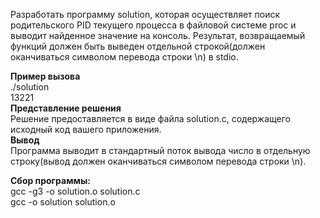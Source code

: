 Разработать программу solution, которая осуществляет поиск родительского PID текущего процесса в файловой системе proc и выводит найденное значение на консоль. Результат, возвращаемый функций должен быть выведен отдельной строкой(должен оканчиваться символом перевода строки \n) в stdio.  

**Пример вызова**  
./solution  
13221  
**Представление решения**   
Решение предоставляется в виде файла solution.c, содержащего исходный код вашего приложения.  
**Вывод**  
Программа выводит в стандартный поток вывода число в отдельную строку(вывод должен оканчиваться символом перевода строки \n).

**Сбор программы:**    
gcc -g3 -o solution.o solution.c  
gcc -o solution solution.o

